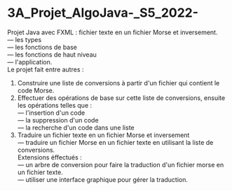 # 3A_Projet_AlgoJava-_S5_2022-

Projet Java avec FXML :
fichier texte en un fichier Morse et inversement. <br>
— les types<br>
— les fonctions de base<br>
— les fonctions de haut niveau<br>
— l'application.<br>
Le projet fait entre autres :<br>
1. Construire une liste de conversions à partir d'un fichier qui contient le code Morse.<br>
2. Effectuer des opérations de base sur cette liste de conversions, ensuite les opérations telles que :<br>
— l'insertion d'un code<br>
— la suppression d'un code<br>
— la recherche d'un code dans une liste<br>
3. Traduire un fichier texte en un fichier Morse et inversement<br>
— traduire un fichier Morse en un fichier texte en utilisant la liste de conversions.<br>
Extensions éffectués :<br>
— un arbre de conversion pour faire la traduction d'un fichier morse en un fichier texte.<br>
— utiliser une interface graphique pour gérer la traduction. <br>
